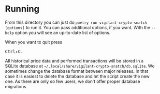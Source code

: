# Running

From this directory you can just do `poetry run vigilant-crypto-snatch [options]` to run it. You can pass additional options, if you want. With the `--help` option you will see an up-to-date list of options.

When you want to quit press 

<kbd>Ctrl</kbd>+<kbd>C</kbd>.

All historical price data and performed transactions will be stored in a SQLite database at `~/.local/share/vigilant-crypto-snatch/db.sqlite`. We sometimes change the database format between major releases. In that case it is easiest to delete the database and let the script create the new one. As there are only so few users, we don't offer proper database migrations.